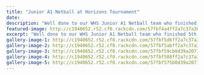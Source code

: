 ```yaml
---
title: "Junior A1 Netball at Horizons Tournament"
date: 
description: "Well done to our WHS Junior A1 Netball team who finished 5th in the Horizons Junior Netball Tournament in Palmerston Nth this weekend."
featured-image: http://c1940652.r52.cf0.rackcdn.com/57fbf4a4ff2a7c37a3000dba/14237700_662357067246736_8273851217529377160_n.jpg
excerpt: "Well done to our WHS Junior A1 Netball team who finished 5th in the Horizons Junior Netball Tournament in Palmerston Nth this weekend."
gallery-image-1: http://c1940652.r52.cf0.rackcdn.com/57fbf5d6ff2a7c37a3000dc6/14233193_662356790580097_47810788551473783_n.png
gallery-image-2: http://c1940652.r52.cf0.rackcdn.com/57fbf5abff2a7c37a3000dc4/14238153_662356757246767_7421160876667510646_n.png
gallery-image-3: http://c1940652.r52.cf0.rackcdn.com/57fbf59cb8d39a2071002995/14264242_662356743913435_2106079188185815329_n.png
gallery-image-4: http://c1940652.r52.cf0.rackcdn.com/57fbf588ff2a7c37a3000dc2/14264850_662356777246765_5058764126790328163_n.png
gallery-image-5: http://c1940652.r52.cf0.rackcdn.com/57fbf575b8d39a2071002993/14291776_662356573913452_3322782804436918549_n.png
---
```

